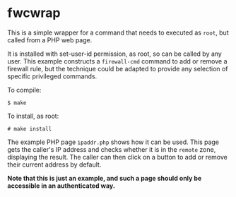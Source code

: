 # fwcwrap

This is a simple wrapper for a command that needs to executed as `root`,
but called from a PHP web page.

It is installed with set-user-id permission, as root, so can be called
by any user. This example constructs a `firewall-cmd` command to add or remove
a firewall rule, but the technique could be adapted to provide any selection
of specific privileged commands.

To compile:

```
$ make
```

To install, as root:

```
# make install
```

The example PHP page `ipaddr.php` shows how it can be used. This page gets the caller's
IP address and checks whether it is in the `remote` zone, displaying the result.
The caller can then click on a button to add or remove their current address by default.

**Note that this is just an example, and such a page should only be accessible
in an authenticated way.**
